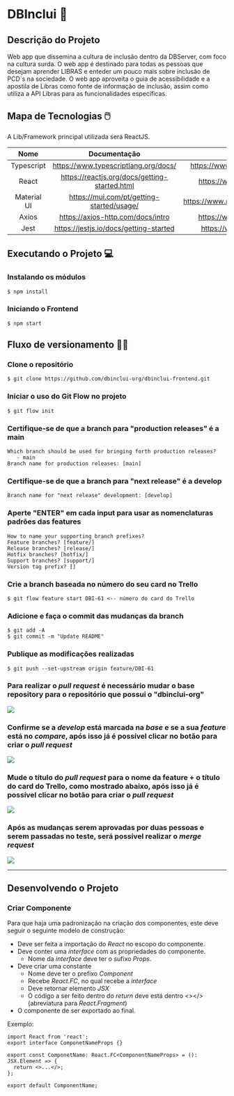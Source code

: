 # DBInclui 💭

## Descrição do Projeto

Web app que dissemina a cultura de inclusão dentro da DBServer, com foco na cultura surda. O web app é destinado para todas as pessoas que desejam aprender LIBRAS e enteder um pouco mais sobre inclusão de PCD`s na sociedade. O web app aproveita o guia de acessibilidade e a apostila de Libras como fonte de informação de inclusão, assim como utiliza a API Libras para as funcionalidades específicas.

## Mapa de Tecnologias 🖱️

A Lib/Framework principal utilizada será ReactJS.

| Nome | Documentação | Links dos pacotes |
| :-: | :-: | :-: |
| Typescript | https://www.typescriptlang.org/docs/ | https://www.npmjs.com/package/typescript |
| React | https://reactjs.org/docs/getting-started.html | https://www.npmjs.com/package/react |
| Material UI | https://mui.com/pt/getting-started/usage/ | https://www.npmjs.com/package/@mui/material |
| Axios | https://axios-http.com/docs/intro | https://www.npmjs.com/package/axios |
| Jest | https://jestjs.io/docs/getting-started | https://www.npmjs.com/package/jest |

## Executando o Projeto 💻

### Instalando os módulos

```
$ npm install
```

### Iniciando o Frontend

```
$ npm start
```

## Fluxo de versionamento 👨‍💻

### Clone o repositório

```
$ git clone https://github.com/dbinclui-org/dbinclui-frontend.git
```

### Iniciar o uso do Git Flow no projeto

```
$ git flow init
```

### Certifique-se de que a branch para "production releases" é a main

```
Which branch should be used for bringing forth production releases?
   - main
Branch name for production releases: [main]
```

### Certifique-se de que a branch para "next release" é a develop

```
Branch name for "next release" development: [develop]
```

### Aperte "ENTER" em cada input para usar as nomenclaturas padrões das features

```
How to name your supporting branch prefixes?
Feature branches? [feature/]
Release branches? [release/]
Hotfix branches? [hotfix/]
Support branches? [support/]
Version tag prefix? []
```

### Crie a branch baseada no número do seu card no Trello

```
$ git flow feature start DBI-61 <-- número do card do Trello
```

### Adicione e faça o commit das mudanças da branch

```
$ git add -A
$ git commit -m "Update README"
```

### Publique as modificações realizadas

```
$ git push --set-upstream origin feature/DBI-61
```

### Para realizar o _pull request_ é necessário mudar o base repository para o repositório que possui o "dbinclui-org"

<img src="https://i.imgur.com/2D3kkjl.png"/>

### Confirme se a _develop_ está marcada na _base_ e se a sua _feature_ está no _compare_, após isso já é possível clicar no botão para criar o _pull request_

<img src="https://i.imgur.com/kRLdwkc.png"/>

### Mude o título do _pull request_ para o nome da feature + o título do card do Trello, como mostrado abaixo, após isso já é possível clicar no botão para criar o _pull request_

<img src="https://i.imgur.com/AZywbED.png"/>

### Após as mudanças serem aprovadas por duas pessoas e serem passadas no teste, será possível realizar o _merge request_

<img src="https://i.imgur.com/V76w9Bh.png"/>

---

## Desenvolvendo o Projeto

### Criar Componente

Para que haja uma padronização na criação dos componentes, este deve seguir o seguinte modelo de construção:

- Deve ser feita a importação do _React_ no escopo do componente.
- Deve conter uma _interface_ com as propriedades do componente.
  - Nome da _interface_ deve ter o sufixo _Props_.
- Deve criar uma constante
  - Nome deve ter o prefixo _Component_
  - Recebe _React.FC_, no qual recebe a _interface_
  - Deve retornar elemento _JSX_
  - O código a ser feito dentro do _return_ deve está dentro <></> (abreviatura para _React.Fragment_)
- O componente de ser exportado ao final.

Exemplo:

```tsx
import React from 'react';
export interface ComponetNameProps {}

export const ComponetName: React.FC<ComponentNameProps> = (): JSX.Element => {
  return <>...</>;
};

export default ComponentName;
```

<!-- ## Commit Semântico ⚡

Pequenas alterações que não são novas funcionalidades.

```

chore: add Oyster build script

```

Semelhante a uma wiki; documentações etc.

```

docs: explain hat wobble

```

Criação de Nova funcionalidade.

```

feat: add beta sequence

```

Correção de bugs.

```

fix: remove error message

```

Refatoração de um código.

```

refactor: share logic 4d3d3d3

```

Alteração em estilos, formatação de código etc.

```

style: convert tabs to spaces

```

Criação de testes da sua aplicação.

```

test: ensure that increment

```

Para saber mais sobre os commits semânticos, [acesse este artigo](https://blog.geekhunter.com.br/o-que-e-commit-e-como-usar-commits-semanticos/). -->
